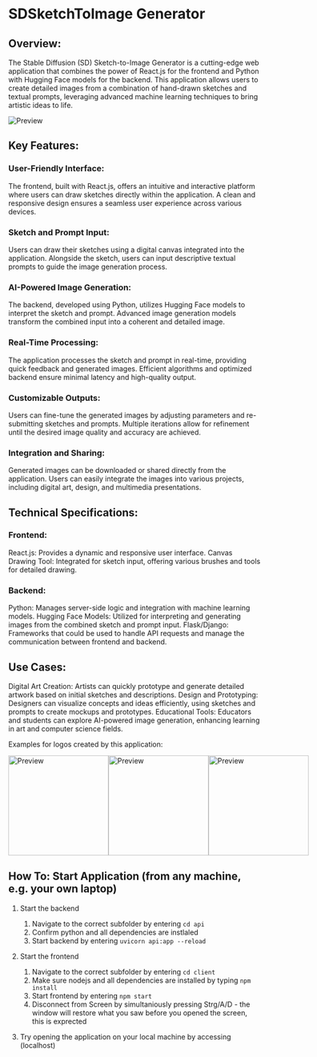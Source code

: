 # SDSketchToImage Generator

## Overview:

The Stable Diffusion (SD) Sketch-to-Image Generator is a cutting-edge web application that combines the power of React.js for the frontend and Python with Hugging Face models for the backend. This application allows users to create detailed images from a combination of hand-drawn sketches and textual prompts, leveraging advanced machine learning techniques to bring artistic ideas to life.

![Preview](https://github.com/BluJy/SDSketch2Image/blob/main/Examples/Readme/Screenshot.png)

## Key Features:

### User-Friendly Interface:

The frontend, built with React.js, offers an intuitive and interactive platform where users can draw sketches directly within the application.
A clean and responsive design ensures a seamless user experience across various devices.

### Sketch and Prompt Input:

Users can draw their sketches using a digital canvas integrated into the application.
Alongside the sketch, users can input descriptive textual prompts to guide the image generation process.

### AI-Powered Image Generation:

The backend, developed using Python, utilizes Hugging Face models to interpret the sketch and prompt.
Advanced image generation models transform the combined input into a coherent and detailed image.

### Real-Time Processing:

The application processes the sketch and prompt in real-time, providing quick feedback and generated images.
Efficient algorithms and optimized backend ensure minimal latency and high-quality output.

### Customizable Outputs:

Users can fine-tune the generated images by adjusting parameters and re-submitting sketches and prompts.
Multiple iterations allow for refinement until the desired image quality and accuracy are achieved.

### Integration and Sharing:

Generated images can be downloaded or shared directly from the application.
Users can easily integrate the images into various projects, including digital art, design, and multimedia presentations.

## Technical Specifications:

### Frontend:

React.js: Provides a dynamic and responsive user interface.
Canvas Drawing Tool: Integrated for sketch input, offering various brushes and tools for detailed drawing.

### Backend:

Python: Manages server-side logic and integration with machine learning models.
Hugging Face Models: Utilized for interpreting and generating images from the combined sketch and prompt input.
Flask/Django: Frameworks that could be used to handle API requests and manage the communication between frontend and backend.

## Use Cases:

Digital Art Creation: Artists can quickly prototype and generate detailed artwork based on initial sketches and descriptions.
Design and Prototyping: Designers can visualize concepts and ideas efficiently, using sketches and prompts to create mockups and prototypes.
Educational Tools: Educators and students can explore AI-powered image generation, enhancing learning in art and computer science fields.


Examples for logos created by this application:


<div style="display: flex; justify-content: space-around;">
  <img src="https://github.com/BluJy/SDSketch2Image/blob/main/Examples/Generated_Images/generated-image(32).png" alt="Preview" width="200"/>
  <img src="https://github.com/BluJy/SDSketch2Image/blob/main/Examples/Generated_Images/generated-image(33).png" alt="Preview" width="200"/>
  <img src="https://github.com/BluJy/SDSketch2Image/blob/main/Examples/Generated_Images/generated-image(35).png" alt="Preview" width="200"/>
</div>

## How To: Start Application (from any machine, e.g. your own laptop)
1. Start the backend
    1. Navigate to the correct subfolder by entering `cd api`
    2. Confirm python and all dependencies are instlaled
    3. Start backend by entering `uvicorn api:app --reload`

2. Start the frontend
    1. Navigate to the correct subfolder by entering `cd client`
    2. Make sure nodejs and all dependencies are installed by typing `npm install`
    3. Start frontend by entering `npm start`
    4. Disconnect from Screen by simultaniously pressing Strg/A/D - the window will restore what you saw before you opened the screen, this is exprected

3. Try opening the application on your local machine by accessing (localhost)
